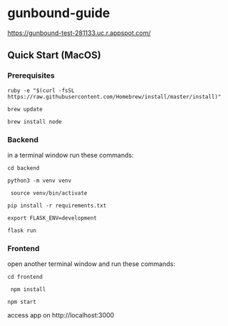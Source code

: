 # gunbound-guide

https://gunbound-test-281133.uc.r.appspot.com/

## Quick Start (MacOS)

### Prerequisites

```ruby -e "$(curl -fsSL https://raw.githubusercontent.com/Homebrew/install/master/install)" ```
 
 ```brew update```

```brew install node```

### Backend

in a terminal window run these commands:

``` cd backend ```

```python3 -m venv venv```

``` source venv/bin/activate```

``` pip install -r requirements.txt ```

```export FLASK_ENV=development```

``` flask run ```

### Frontend

open another terminal window and run these commands: 

``` cd frontend ```

``` npm install```

``` npm start ```

access app on http://localhost:3000
